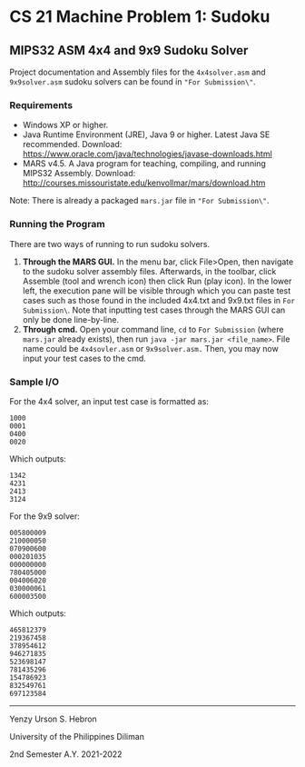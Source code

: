 # **CS 21 Machine Problem 1: Sudoku**

## MIPS32 ASM 4x4 and 9x9 Sudoku Solver
Project documentation and Assembly files for the `4x4solver.asm` and `9x9solver.asm` sudoku solvers can be found in `"For Submission\"`.
### **Requirements**
- Windows XP or higher.
- Java Runtime Environment (JRE), Java 9 or higher. Latest Java SE recommended. Download: https://www.oracle.com/java/technologies/javase-downloads.html
- MARS v4.5. A Java program for teaching, compiling, and running MIPS32 Assembly. Download: http://courses.missouristate.edu/kenvollmar/mars/download.htm

Note: There is already a packaged `mars.jar` file in `"For Submission\"`.

### **Running the Program**
There are two ways of running to run sudoku solvers.

1. **Through the MARS GUI.** In the menu bar, click File>Open, then navigate to the sudoku solver assembly files. Afterwards, in the toolbar, click Assemble (tool and wrench icon) then click Run (play icon). In the lower left, the execution pane will be visible through which you can paste test cases such as those found in the included 4x4.txt and 9x9.txt files in `For Submission\`. Note that inputting test cases through the MARS GUI can only be done line-by-line.
2. **Through cmd.** Open your command line, `cd` to `For Submission` (where `mars.jar` already exists), then run `java -jar mars.jar <file_name>`. File name could be `4x4sovler.asm` or `9x9solver.asm.` Then, you may now input your test cases to the cmd. 
### **Sample I/O**
For the 4x4 solver, an input test case is formatted as:
```
1000
0001
0400
0020
```

Which outputs:
```
1342
4231
2413
3124
```

For the 9x9 solver:
```
005800009
210000050
070900600
000201035
000000000
780405000
004006020
030000061
600003500
```
Which outputs:
```
465812379
219367458
378954612
946271835
523698147
781435296
154786923
832549761
697123584
```
---
Yenzy Urson S. Hebron

University of the Philippines Diliman

2nd Semester A.Y. 2021-2022